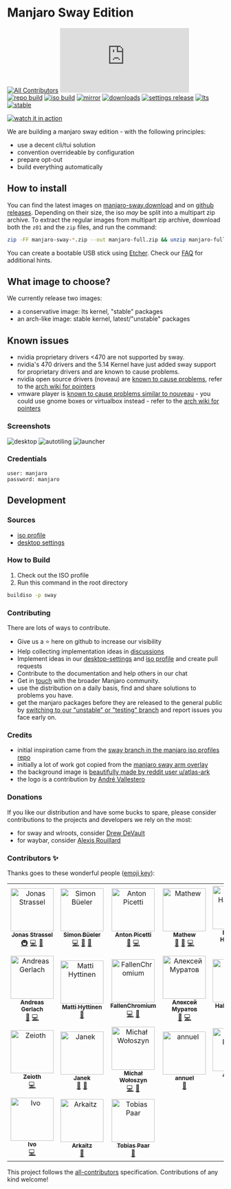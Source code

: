 # Manjaro Sway Edition

[![All Contributors](https://img.shields.io/badge/dynamic/json?color=important&label=contributors&query=%24.contributors.length&url=https%3A%2F%2Fraw.githubusercontent.com%2FManjaro-Sway%2Fmanjaro-sway%2Fmain%2F.all-contributorsrc)](#contributors-)
[![Matrix](https://img.shields.io/matrix/manjaro-sway:matrix.org)](https://matrix.to/#/#manjaro-sway:matrix.org)
[![repo build](https://github.com/manjaro-sway/packages/workflows/repo-add/badge.svg?event=repository_dispatch)](https://github.com/manjaro-sway/packages/actions)
[![iso build](https://github.com/Manjaro-Sway/manjaro-sway/actions/workflows/iso_build.yaml/badge.svg)](https://github.com/Manjaro-Sway/manjaro-sway/actions/workflows/iso_build.yaml)
[![mirror](https://github.com/Manjaro-Sway/manjaro-sway/actions/workflows/pages.yaml/badge.svg)](https://github.com/Manjaro-Sway/manjaro-sway/actions/workflows/pages.yaml)
[![downloads](https://img.shields.io/badge/dynamic/json?color=green&label=downloads&cache=3600&query=count&url=https%3A%2F%2Fstats.jonas-strassel.de%2Freleases%3Frepo%3Dmanjaro-sway%26owner%3Dmanjaro-sway%26suffixes%3Dzip%252Ciso)](https://github.com/Manjaro-Sway/manjaro-sway/releases/latest)
[![settings release](https://img.shields.io/github/v/release/manjaro-sway/desktop-settings)](https://github.com/Manjaro-Sway/desktop-settings/releases/latest)
[![lts](https://img.shields.io/badge/dynamic/json?label=lts&query=%24%5B%3A1%5D.packageName&url=https%3A%2F%2Fkernel-info.manjaro-sway.download%2F%3Fcategory%3Dlongterm)](https://github.com/Manjaro-Sway/manjaro-sway/releases/latest)
[![stable](https://img.shields.io/badge/dynamic/json?label=stable&query=%24%5B%3A1%5D.packageName&url=https%3A%2F%2Fkernel-info.manjaro-sway.download%2F%3Fcategory%3Dstable)](https://github.com/Manjaro-Sway/manjaro-sway/releases/latest)

[![watch it in action](https://img.youtube.com/vi/34DIO61GxAE/0.jpg)](https://www.youtube.com/watch?v=34DIO61GxAE "watch it in action")

We are building a manjaro sway edition - with the following principles:

- use a decent cli/tui solution
- convention overrideable by configuration
- prepare opt-out
- build everything automatically

## How to install

You can find the latest images on [manjaro-sway.download](https://manjaro-sway.download/) and on [github releases](https://github.com/manjaro-sway/manjaro-sway/releases). Depending on their size, the iso *may* be split into a multipart zip archive. To extract the regular images from multipart zip archive, download both the `z01` and the `zip` files, and run the command:

```bash
zip -FF manjaro-sway-*.zip --out manjaro-full.zip && unzip manjaro-full.zip
```

You can create a bootable USB stick using [Etcher](https://www.balena.io/etcher/).
Check our [FAQ](SUPPORT.md) for additional hints.

## What image to choose?

We currently release two images:

- a conservative image: lts kernel, "stable" packages
- an arch-like image: stable kernel, latest/"unstable" packages

## Known issues

- nvidia proprietary drivers <470 are not supported by sway.
- nvidia's 470 drivers and the 5.14 Kernel have just added sway support for proprietary drivers and are known to cause problems.
- nvidia open source drivers (noveau) are [known to cause problems](https://github.com/Manjaro-Sway/manjaro-sway/issues/140),
  refer to the [arch wiki for pointers](https://wiki.archlinux.org/title/Sway#Sway_v1.6_shows_garbage_or_blank_screen_when_using_nouveau)
- vmware player is [known to cause problems similar to nouveau](https://github.com/Manjaro-Sway/manjaro-sway/issues/139) -
  you could use gnome boxes or virtualbox instead - refer to the [arch wiki for pointers](https://wiki.archlinux.org/title/Sway#Virtualization) 

### Screenshots
![desktop](https://user-images.githubusercontent.com/4662748/170871420-91dab56f-1451-40ff-9b00-8a1a0f37b0a3.png)
![autotiling](https://user-images.githubusercontent.com/4662748/170871483-f27639db-4c2d-454e-aea5-aa057a2f11b7.png)
![launcher](https://user-images.githubusercontent.com/4662748/170871502-57d6f5e3-6881-4d18-aa34-7b4f455b2091.png)

### Credentials

```
user: manjaro
password: manjaro
```

## Development

### Sources

- [iso profile](https://github.com/manjaro-sway/iso-profiles/tree/sway/community/sway)
- [desktop settings](https://github.com/manjaro-sway/desktop-settings/tree/sway/community/sway)

### How to Build

1. Check out the ISO profile
2. Run this command in the root directory

```bash
buildiso -p sway
```

### Contributing

There are lots of ways to contribute. 

- Give us a ⭐ here on github to increase our visibility
- Help collecting implementation ideas in [discussions](https://github.com/Manjaro-Sway/manjaro-sway/discussions)
- Implement ideas in our [desktop-settings](https://github.com/manjaro-sway/desktop-settings/tree/sway/community/sway) and [iso profile](https://github.com/manjaro-sway/iso-profiles/tree/sway/community/sway) and create pull requests
- Contribute to the documentation and help others in our chat
- Get in [touch](https://forum.manjaro.org/) with the broader Manjaro community.
- use the distribution on a daily basis, find and share solutions to problems you have. 
- get the manjaro packages before they are released to the general public by [switching to our "unstable" or "testing" branch](https://wiki.manjaro.org/index.php/Switching_Branches#Changing_to_another_branch) and report issues you face early on.

### Credits

- initial inspiration came from the [sway branch in the manjaro iso profiles repo](https://gitlab.manjaro.org/profiles-and-settings/iso-profiles/-/tree/sway)
- initially a lot of work got copied from the [manjaro sway arm overlay](https://gitlab.manjaro.org/manjaro-arm/applications/arm-profiles/-/tree/master/overlays/sway)
- the background image is [beautifully made by reddit user u/atlas-ark](https://www.reddit.com/r/wallpaper/comments/kmh680/1920x1080_all_resolutions_available_dark_light/?utm_source=share&utm_medium=web2x&context=3)
- the logo is a contribution by [André Vallestero](https://github.com/AndreVallestero)

### Donations

If you like our distribution and have some bucks to spare, please consider contributions to the projects and developers we rely on the most:

- for sway and wlroots, consider [Drew DeVault](https://drewdevault.com/)
- for waybar, consider [Alexis Rouillard](https://github.com/sponsors/Alexays)

### Contributors ✨

Thanks goes to these wonderful people ([emoji key](https://allcontributors.org/docs/en/emoji-key)):

<!-- ALL-CONTRIBUTORS-LIST:START - Do not remove or modify this section -->
<!-- prettier-ignore-start -->
<!-- markdownlint-disable -->
<table>
  <tbody>
    <tr>
      <td align="center"><a href="https://jonas-strassel.de/"><img src="https://avatars.githubusercontent.com/u/4662748?v=4?s=100" width="100px;" alt="Jonas Strassel"/><br /><sub><b>Jonas Strassel</b></sub></a><br /><a href="#infra-boredland" title="Infrastructure (Hosting, Build-Tools, etc)">🚇</a> <a href="https://github.com/manjaro-sway/manjaro-sway/commits?author=boredland" title="Code">💻</a> <a href="#maintenance-boredland" title="Maintenance">🚧</a></td>
      <td align="center"><a href="https://github.com/simon-bueler"><img src="https://avatars.githubusercontent.com/u/5940667?v=4?s=100" width="100px;" alt="Simon Büeler"/><br /><sub><b>Simon Büeler</b></sub></a><br /><a href="https://github.com/manjaro-sway/manjaro-sway/commits?author=simon-bueler" title="Code">💻</a> <a href="#maintenance-simon-bueler" title="Maintenance">🚧</a> <a href="#ideas-simon-bueler" title="Ideas, Planning, & Feedback">🤔</a></td>
      <td align="center"><a href="https://github.com/AntonPicetti"><img src="https://avatars.githubusercontent.com/u/31367653?v=4?s=100" width="100px;" alt="Anton Picetti"/><br /><sub><b>Anton Picetti</b></sub></a><br /><a href="https://github.com/manjaro-sway/manjaro-sway/issues?q=author%3AAntonPicetti" title="Bug reports">🐛</a> <a href="https://github.com/manjaro-sway/manjaro-sway/commits?author=AntonPicetti" title="Code">💻</a></td>
      <td align="center"><a href="https://github.com/Mathew-D"><img src="https://avatars.githubusercontent.com/u/44036272?v=4?s=100" width="100px;" alt="Mathew"/><br /><sub><b>Mathew</b></sub></a><br /><a href="https://github.com/manjaro-sway/manjaro-sway/issues?q=author%3AMathew-D" title="Bug reports">🐛</a> <a href="#ideas-Mathew-D" title="Ideas, Planning, & Feedback">🤔</a> <a href="https://github.com/manjaro-sway/manjaro-sway/commits?author=Mathew-D" title="Code">💻</a></td>
      <td align="center"><a href="https://github.com/bhartshorn"><img src="https://avatars.githubusercontent.com/u/56871?v=4?s=100" width="100px;" alt="Brandon Hartshorn"/><br /><sub><b>Brandon Hartshorn</b></sub></a><br /><a href="https://github.com/manjaro-sway/manjaro-sway/issues?q=author%3Abhartshorn" title="Bug reports">🐛</a></td>
      <td align="center"><a href="https://www.andrevallestero.com"><img src="https://avatars.githubusercontent.com/u/39736205?v=4?s=100" width="100px;" alt="Andre Vallestero"/><br /><sub><b>Andre Vallestero</b></sub></a><br /><a href="#design-AndreVallestero" title="Design">🎨</a></td>
      <td align="center"><a href="http://falco.dev"><img src="https://avatars.githubusercontent.com/u/1385470?v=4?s=100" width="100px;" alt="Rafael dos Santos Silva"/><br /><sub><b>Rafael dos Santos Silva</b></sub></a><br /><a href="https://github.com/manjaro-sway/manjaro-sway/commits?author=xfalcox" title="Code">💻</a></td>
    </tr>
    <tr>
      <td align="center"><a href="http://www.appelgriebsch.org"><img src="https://avatars.githubusercontent.com/u/6803419?v=4?s=100" width="100px;" alt="Andreas Gerlach"/><br /><sub><b>Andreas Gerlach</b></sub></a><br /><a href="#ideas-appelgriebsch" title="Ideas, Planning, & Feedback">🤔</a> <a href="https://github.com/manjaro-sway/manjaro-sway/commits?author=appelgriebsch" title="Code">💻</a></td>
      <td align="center"><a href="https://github.com/Chrysostomus"><img src="https://avatars.githubusercontent.com/u/12002226?v=4?s=100" width="100px;" alt="Matti Hyttinen"/><br /><sub><b>Matti Hyttinen</b></sub></a><br /><a href="#ideas-Chrysostomus" title="Ideas, Planning, & Feedback">🤔</a></td>
      <td align="center"><a href="https://github.com/FallenChromium"><img src="https://avatars.githubusercontent.com/u/43214067?v=4?s=100" width="100px;" alt="FallenChromium"/><br /><sub><b>FallenChromium</b></sub></a><br /><a href="https://github.com/manjaro-sway/manjaro-sway/commits?author=FallenChromium" title="Code">💻</a> <a href="#ideas-FallenChromium" title="Ideas, Planning, & Feedback">🤔</a></td>
      <td align="center"><a href="http://MuratovAS.github.io"><img src="https://avatars.githubusercontent.com/u/50487552?v=4?s=100" width="100px;" alt="Алексей Муратов "/><br /><sub><b>Алексей Муратов </b></sub></a><br /><a href="https://github.com/manjaro-sway/manjaro-sway/issues?q=author%3AMuratovAS" title="Bug reports">🐛</a> <a href="https://github.com/manjaro-sway/manjaro-sway/commits?author=MuratovAS" title="Code">💻</a></td>
      <td align="center"><a href="http://www.mscneuro.uni-freiburg.de/"><img src="https://avatars.githubusercontent.com/u/33870649?v=4?s=100" width="100px;" alt="Hakan Yilmaz"/><br /><sub><b>Hakan Yilmaz</b></sub></a><br /><a href="https://github.com/manjaro-sway/manjaro-sway/issues?q=author%3Ahakanyi" title="Bug reports">🐛</a> <a href="https://github.com/manjaro-sway/manjaro-sway/commits?author=hakanyi" title="Code">💻</a></td>
      <td align="center"><a href="https://github.com/ahoneybun"><img src="https://avatars.githubusercontent.com/u/4884946?v=4?s=100" width="100px;" alt="Aaron Honeycutt"/><br /><sub><b>Aaron Honeycutt</b></sub></a><br /><a href="https://github.com/manjaro-sway/manjaro-sway/commits?author=ahoneybun" title="Documentation">📖</a></td>
      <td align="center"><a href="https://github.com/vncsna"><img src="https://avatars.githubusercontent.com/u/4673693?v=4?s=100" width="100px;" alt="Vinicius Aguiar"/><br /><sub><b>Vinicius Aguiar</b></sub></a><br /><a href="https://github.com/manjaro-sway/manjaro-sway/issues?q=author%3Avncsna" title="Bug reports">🐛</a></td>
    </tr>
    <tr>
      <td align="center"><a href="https://github.com/Zeioth"><img src="https://avatars.githubusercontent.com/u/3357792?v=4?s=100" width="100px;" alt="Zeioth"/><br /><sub><b>Zeioth</b></sub></a><br /><a href="https://github.com/manjaro-sway/manjaro-sway/commits?author=Zeioth" title="Code">💻</a></td>
      <td align="center"><a href="https://github.com/xeruf"><img src="https://avatars.githubusercontent.com/u/13354331?v=4?s=100" width="100px;" alt="Janek"/><br /><sub><b>Janek</b></sub></a><br /><a href="#maintenance-xeruf" title="Maintenance">🚧</a> <a href="https://github.com/manjaro-sway/manjaro-sway/issues?q=author%3Axeruf" title="Bug reports">🐛</a></td>
      <td align="center"><a href="https://github.com/fraunos"><img src="https://avatars.githubusercontent.com/u/6673521?v=4?s=100" width="100px;" alt="Michał Wołoszyn"/><br /><sub><b>Michał Wołoszyn</b></sub></a><br /><a href="https://github.com/manjaro-sway/manjaro-sway/commits?author=fraunos" title="Code">💻</a> <a href="https://github.com/manjaro-sway/manjaro-sway/issues?q=author%3Afraunos" title="Bug reports">🐛</a></td>
      <td align="center"><a href="http://annuel.nl"><img src="https://avatars.githubusercontent.com/u/4148154?v=4?s=100" width="100px;" alt="annuel"/><br /><sub><b>annuel</b></sub></a><br /><a href="https://github.com/manjaro-sway/manjaro-sway/commits?author=nnuel" title="Documentation">📖</a></td>
      <td align="center"><a href="https://github.com/aboettger"><img src="https://avatars.githubusercontent.com/u/206222?v=4?s=100" width="100px;" alt="Andreas Böttger"/><br /><sub><b>Andreas Böttger</b></sub></a><br /><a href="https://github.com/manjaro-sway/manjaro-sway/issues?q=author%3Aaboettger" title="Bug reports">🐛</a></td>
      <td align="center"><a href="https://github.com/AdriandMartin"><img src="https://avatars.githubusercontent.com/u/22200464?v=4?s=100" width="100px;" alt="Adrian Martin"/><br /><sub><b>Adrian Martin</b></sub></a><br /><a href="https://github.com/manjaro-sway/manjaro-sway/commits?author=AdriandMartin" title="Code">💻</a> <a href="https://github.com/manjaro-sway/manjaro-sway/issues?q=author%3AAdriandMartin" title="Bug reports">🐛</a></td>
      <td align="center"><a href="https://github.com/heapifyman"><img src="https://avatars.githubusercontent.com/u/274236?v=4?s=100" width="100px;" alt="heapifyman"/><br /><sub><b>heapifyman</b></sub></a><br /><a href="https://github.com/manjaro-sway/manjaro-sway/issues?q=author%3Aheapifyman" title="Bug reports">🐛</a></td>
    </tr>
    <tr>
      <td align="center"><a href="https://github.com/Lyr-7D1h"><img src="https://avatars.githubusercontent.com/u/23296032?v=4?s=100" width="100px;" alt="Ivo"/><br /><sub><b>Ivo</b></sub></a><br /><a href="https://github.com/manjaro-sway/manjaro-sway/commits?author=Lyr-7D1h" title="Code">💻</a></td>
      <td align="center"><a href="https://arkaitz.dev/"><img src="https://avatars.githubusercontent.com/u/56298377?v=4?s=100" width="100px;" alt="Arkaitz"/><br /><sub><b>Arkaitz</b></sub></a><br /><a href="https://github.com/manjaro-sway/manjaro-sway/issues?q=author%3Aarkaitz-dev" title="Bug reports">🐛</a></td>
      <td align="center"><a href="https://github.com/tobip"><img src="https://avatars.githubusercontent.com/u/3918330?v=4?s=100" width="100px;" alt="Tobias Paar"/><br /><sub><b>Tobias Paar</b></sub></a><br /><a href="https://github.com/manjaro-sway/manjaro-sway/issues?q=author%3Atobip" title="Bug reports">🐛</a></td>
    </tr>
  </tbody>
</table>

<!-- markdownlint-restore -->
<!-- prettier-ignore-end -->

<!-- ALL-CONTRIBUTORS-LIST:END -->

This project follows the [all-contributors](https://github.com/all-contributors/all-contributors) specification. Contributions of any kind welcome!
